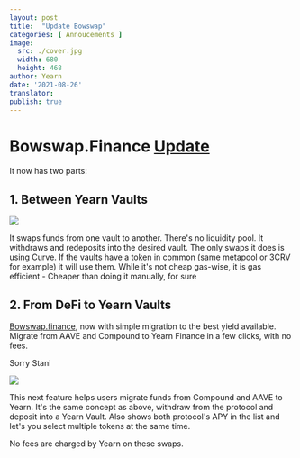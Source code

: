 ```yaml
---
layout: post
title:  "Update Bowswap"
categories: [ Annoucements ]
image:
  src: ./cover.jpg
  width: 680
  height: 468
author: Yearn
date: '2021-08-26'
translator:
publish: true
---
```


# Bowswap.Finance [Update](https://t.me/yearnupdates/483)

It now has two parts:

## 1. Between Yearn Vaults

![](/_posts/_announcements/update-bowswap-finance/image1.jpg?w=680&h=468)

It swaps funds from one vault to another. There's no liquidity pool. It withdraws and redeposits into the desired vault. The only swaps it does is using Curve. If the vaults have a token in common (same metapool or 3CRV for example) it will use them. While it's not cheap gas-wise, it is gas efficient - Cheaper than doing it manually, for sure

## 2. From DeFi to Yearn Vaults

[Bowswap.finance](https://bowswap.finance/), now with simple migration to the best yield available. Migrate from AAVE and Compound to Yearn Finance in a few clicks, with no fees.

Sorry Stani

![](/_posts/_announcements/update-bowswap-finance/image2.jpg?w=1280&h=1032)

This next feature helps users migrate funds from Compound and AAVE to Yearn. It's the same concept as above, withdraw from the protocol and deposit into a Yearn Vault. Also shows both protocol's APY in the list and let's you select multiple tokens at the same time.

No fees are charged by Yearn on these swaps.
